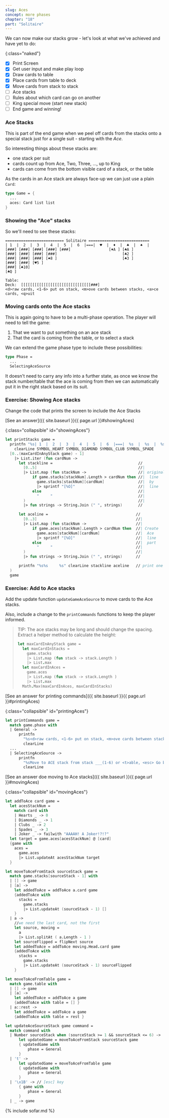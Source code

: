 ```yaml
---
slug: Aces
concept: more phases
chapter: "18"
part: "Solitaire"
---
```


We can now make our stacks grow - let's look at what we've achieved and have yet to do:

{:class="naked"}
- [x] Print Screen
- [x] Get user input and make play loop
- [x] Draw cards to table
- [x] Place cards from table to deck
- [x] Move cards from stack to stack
- [ ] Ace stacks
- [ ] Rules about which card can go on another
- [ ] King special move (start new stack)
- [ ] End game and winning!

### Ace Stacks

This is part of the end game when we peel off cards from the stacks onto a special stack just for a single suit - starting with the _Ace_.

So interesting things about these stacks are:
- one stack per suit
- cards count up from Ace, Two, Three, ..., up to King
- cards can come from the bottom visible card of a stack, or the table

As the cards in an Ace stack are always face-up we can just use a plain `Card`:
```fsharp
type Game = {
  ...
  aces: Card list list
}
```

### Showing the "Ace" stacks
So we'll need to see these stacks:
```
========================== Solitaire ===========================
| 1  |  2  |  3  |  4  |  5  |  6  |===|  ♥  |  ♦  |  ♣  |  ♠  |
[###] [###] [###] [###] [###]                 [♦A ] [♣A ]
[###] [###] [###] [###]                             [♣2 ]
[###] [###] [###] [♠8 ]                             [♣3 ]
[###] [###] [♥5 ]                  
[###] [♣10]                        
[♣Q ]                              

Table: 
Deck:  [[[[[[[[[[[[[[[[[[[[[[[[[[[[[[[###]
<d>raw cards, <1-6> put on stack, <m>ove cards between stacks, <a>ce cards, <q>uit
```

### Moving cards onto the Ace stacks

This is again going to have to be a multi-phase operation.  The player will need to tell the game:
1. That we want to put something on an ace stack
1. That the card is coming from the table, or to select a stack

We can extend the game phase type to include these possibilities:

```fsharp
type Phase = 
  ...
  SelectingAceSource
```

It doesn't need to carry any info into a further state, as once we know the stack number/table that the ace is coming from then we can automatically put it in the right stack based on its suit.

### Exercise: Showing Ace stacks

Change the code that prints the screen to include the Ace Stacks

[See an answer]({{ site.baseurl }}{{ page.url }}#showingAces)

{:class="collapsible" id="showingAces"}
```fsharp
let printStacks game = 
  printfn "%s| 1  |  2  |  3  |  4  |  5  |  6  |===|  %s  |  %s  |  %s  |  %s  |" 
    clearLine SYMBOL_HEART SYMBOL_DIAMOND SYMBOL_CLUB SYMBOL_SPADE
  [0..(maxCardInAnyStack game) - 1]
    |> List.iter (fun cardNum ->
      let stackline =                                      //
        [0..5]                                             //|
        |> List.map (fun stackNum ->                       //| original
            if game.stacks[stackNum].Length > cardNum then //|  line
              game.stacks[stackNum][cardNum]               //|  by 
              |> sprintf "[%O]"                            //|  line
            else                                           //| 
              "     "                                      //|
        )                                                  //|
        |> fun strings -> String.Join (" ", strings)       //

      let aceline =                                       //
        [0..3]                                            //|
        |> List.map (fun stackNum ->                      //|
            if game.aces[stackNum].Length > cardNum then  //| Create
              game.aces[stackNum][cardNum]                //|  Ace
              |> sprintf "[%O]"                           //|  line
            else                                          //|  part
              "     "                                     //|
        )                                                 //|
        |> fun strings -> String.Join (" ", strings)      //  

      printfn "%s%s     %s" clearLine stackline aceline   // print one after the other
  )
  game
```



### Exercise: Add to Ace stacks

Add the update function `updateGameAceSource` to move cards to the Ace stacks. 

Also, include a change to the `printCommands` functions to keep the player informed.  

> TIP: The ace stacks may be long and should change the spacing.  Extract a helper method to calculate the height:
> ```fsharp
> let maxCardInAnyStack game = 
>   let maxCardInStacks = 
>     game.stacks 
>     |> List.map (fun stack -> stack.Length )
>     |> List.max
>   let maxCardInAces = 
>     game.aces 
>     |> List.map (fun stack -> stack.Length )
>     |> List.max
>   Math.Max(maxCardInAces, maxCardInStacks)
> ```

[See an answer for printing commands]({{ site.baseurl }}{{ page.url }}#printingAces)

{:class="collapsible" id="printingAces"}
```fsharp
let printCommands game =
  match game.phase with
  | General -> 
      printfn 
        "%s<d>raw cards, <1-6> put on stack, <m>ove cards between stacks, <a>ce cards, <q>uit" 
        clearLine  
  ...
  | SelectingAceSource ->
      printfn 
        "%sMove to ACE stack from stack ___(1-6) or <t>able, <esc> Go back, <q>uit" 
        clearLine    
```

[See an answer doe moving to Ace stacks]({{ site.baseurl }}{{ page.url }}#movingAces)

{:class="collapsible" id="movingAces"}
```fsharp
let addToAce card game =
  let acesStackNum =
    match card with 
    | Hearts _ -> 0
    | Diamonds _ -> 1
    | Clubs _ -> 2
    | Spades _ -> 3
    | Joker _ -> failwith "AAAAH! A Joker!?!?"
  let target = game.aces[acesStackNum] @ [card]
  {game with 
    aces =
      game.aces
      |> List.updateAt acesStackNum target
  }

let moveToAceFromStack sourceStack game =
  match game.stacks[sourceStack - 1] with 
  | [] -> game
  | [a] -> 
    let addedToAce = addToAce a.card game
    {addedToAce with 
      stacks = 
        game.stacks 
        |> List.updateAt (sourceStack - 1) [] 
    }
  | a ->
    //we need the last card, not the first
    let source, moving = 
      a 
      |> List.splitAt ( a.Length - 1 )
    let sourceFlipped = flipNext source
    let addedToAce = addToAce moving.Head.card game
    {addedToAce with 
      stacks = 
        game.stacks 
        |> List.updateAt (sourceStack - 1) sourceFlipped 
    }

let moveToAceFromTable game =
  match game.table with 
  | [] -> game
  | [a] -> 
    let addedToAce = addToAce a game
    {addedToAce with table = [] }
  | a::rest -> 
    let addedToAce = addToAce a game
    {addedToAce with table = rest }

let updateAceSourceStack game command =
  match command with 
  | Number sourceStack when (sourceStack >= 1 && sourceStack <= 6) -> 
      let updatedGame = moveToAceFromStack sourceStack game
      { updatedGame with 
          phase = General
      }
  | 't' ->
      let updatedGame = moveToAceFromTable game
      { updatedGame with 
          phase = General
      }
  | '\x1B' -> // [esc] key
      { game with 
          phase = General
      }    
  | _ -> game  

```

{% include sofar.md %}
